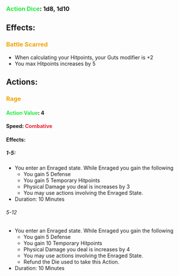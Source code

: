 ### <span style="font-weight:bold;color:rgb(33, 235, 60)">Action Dice</span>: 1d8, 1d10
## Effects:

### <span style="font-weight:bold;color:rgb(240, 164, 0)">Battle Scarred</span>
- When calculating your Hitpoints, your Guts modifier is +2
- You max Hitpoints increases by 5
## Actions:
### <span style="font-weight:bold;color:rgb(240, 164, 0)">Rage</span>
#### <span style="font-weight:bold;color:rgb(33, 235, 60)">Action Value</span>: 4
#### Speed: <span style="font-weight:bold; color:rgb(235, 33, 53)">Combative</span>
#### Effects:
##### 1-5: 
- You enter an Enraged state. While Enraged you gain the following
	- You gain 5 Defense
	- You gain 5 Temporary Hitpoints
	- Physical Damage you deal is increases by 3
	- You may use actions involving the Enraged State.
- Duration: 10 Minutes
###### 5-12
- You enter an Enraged state. While Enraged you gain the following
	- You gain 5 Defense
	- You gain 10 Temporary Hitpoints
	- Physical Damage you deal is increases by 4
	- You may use actions involving the Enraged State.
	- Refund the Die used to take this Action.
- Duration: 10 Minutes



